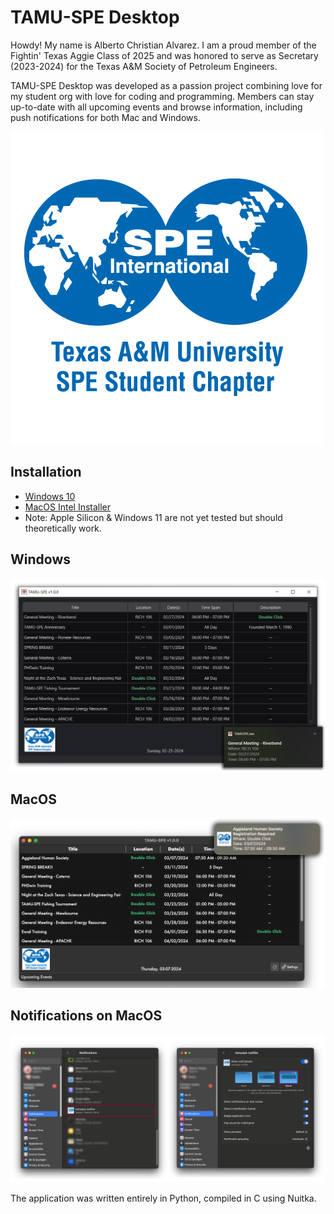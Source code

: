 # TAMU-SPE Desktop
Howdy! My name is Alberto Christian Alvarez. I am a proud member of the Fightin' Texas Aggie Class of 2025 and was honored to serve as Secretary (2023-2024) for the Texas A&M Society of Petroleum Engineers.

TAMU-SPE Desktop was developed as a passion project combining love for my student org with love for coding and programming. Members can stay up-to-date with all upcoming events and browse information, including push notifications for both Mac and Windows.

![TAMUSPE Desktop](images/SPE_A_M_RGB_square.png)

## Installation
- [Windows 10](Windows/Deployment/Installer/TAMUSPE_SETUP.exe)
- [MacOS Intel Installer](https://pub-58bc52c7aeb14c7993e4f6b166e44c74.r2.dev/TAMU-SPE.dmg)
- Note: Apple Silicon & Windows 11 are not yet tested but should theoretically work.

## Windows

![MacOS Notifications](images/Windows.png)

## MacOS

![MacOS Notifications](images/Mac.png)

## Notifications on MacOS

![MacOS Notifications](images/MacNotif.png)

The application was written entirely in Python, compiled in C using Nuitka.

